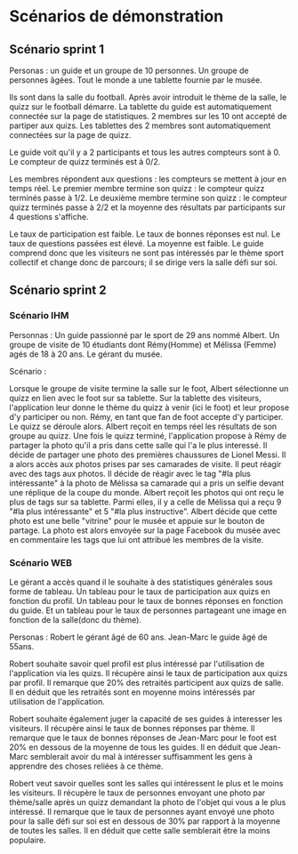 # Scénarios de démonstration

## Scénario sprint 1 

Personas : un guide et un groupe de 10 personnes. Un groupe de personnes âgées.
Tout le monde a une tablette fournie par le musée.

Ils sont dans la salle du football. Après avoir introduit le thème de la salle,
 le quizz sur le football démarre.
La tablette du guide est automatiquement connectée sur la page de statistiques.
2 membres sur les 10 ont accepté de partiper aux quizs.
Les tablettes des 2 membres sont automatiquement connectées sur la page de quizz.

Le guide voit qu'il y a 2 participants et tous les autres compteurs sont à 0.
Le compteur de quizz terminés est à 0/2.

Les membres répondent aux questions : les compteurs se mettent à jour en temps réel.
Le premier membre termine son quizz : le compteur quizz terminés passe à 1/2.
Le deuxième membre termine son quizz : le compteur quizz terminés passe à 2/2
et la moyenne des résultats par participants sur 4 questions s'affiche.

Le taux de participation est faible.
Le taux de bonnes réponses est nul. Le taux de questions passées est élevé.
La moyenne est faible. 
Le guide comprend donc que les visiteurs ne sont pas intéressés par le thème sport collectif et change donc de parcours; il se dirige vers la salle défi sur soi.

## Scénario sprint 2

### Scénario IHM 

Personnas :
Un guide passionné par le sport de 29 ans nommé Albert.
Un groupe de visite de 10 étudiants dont Rémy(Homme) et Mélissa (Femme) agés de 18 à 20 ans.
Le gérant du musée.

Scénario :

Lorsque le groupe de visite termine la salle sur le foot, Albert sélectionne un quizz en lien avec le foot sur sa tablette.
Sur la tablette des visiteurs, l'application leur donne le thème du quizz à venir (ici le foot) et leur propose d'y participer ou non.
Rémy, en tant que fan de foot accepte d'y participer.
Le quizz se déroule alors. Albert reçoit en temps réel les résultats de son groupe au quizz.
Une fois le quizz terminé, l'application propose à Rémy de partager la photo qu'il a pris dans cette salle qui l'a le plus interessé.
Il décide de partager une photo des premières chaussures de Lionel Messi. Il a alors accès aux photos prises par ses camarades de 
visite. Il peut réagir avec des tags aux photos. Il décide de réagir avec le tag "#la plus intéressante" à la photo de Mélissa sa 
camarade qui a pris un selfie devant une réplique de la coupe du monde.
Albert reçoit les photos qui ont reçu le plus de tags sur sa tablette. Parmi elles, il y a celle de Mélissa qui a reçu 
9 "#la plus intéressante" et 5 "#la plus instructive". Albert décide que cette photo est une belle "vitrine" pour le musée et 
appuie sur le bouton de partage. La photo est alors envoyée sur la page Facebook du musée avec en commentaire les tags que lui 
ont attribué les membres de la visite.

### Scénario WEB

Le gérant a accès quand il le souhaite à des statistiques générales sous forme de tableau.
Un tableau pour le taux de participation aux quizs en fonction du profil. 
Un tableau pour le taux de bonnes réponses en fonction du guide.
Et un tableau pour le taux de personnes partageant une image en fonction de la salle(donc du thème).

Personas : 
Robert le gérant âgé de 60 ans.
Jean-Marc le guide âgé de 55ans.  

Robert souhaite savoir quel profil est plus intéressé par l'utilisation de l'application via les quizs. 
Il récupère ainsi le taux de participation aux quizs par profil.
Il remarque que 20% des retraités participent aux quizs de salle. Il en déduit que les retraités sont en moyenne moins intéressés par utilisation de l'application. 

Robert souhaite également juger la capacité de ses guides à interesser les visiteurs.
Il récupère ainsi le taux de bonnes réponses par thème. Il remarque que le taux de bonnes réponses de Jean-Marc pour le foot est 20% en dessous de la moyenne de tous les guides.
Il en déduit que Jean-Marc semblerait avoir du mal à intéresser suffisamment les gens à apprendre des choses reliées à ce thème.

Robert veut savoir quelles sont les salles qui intéressent le plus et le moins les visiteurs.
Il récupère le taux de personnes envoyant une photo par thème/salle après un quizz demandant la photo de l'objet qui vous a le plus intéressé.
Il remarque que le taux de personnes ayant envoyé une photo pour la salle défi sur soi est en dessous de 30% par rapport à la moyenne de toutes les salles. Il en déduit que cette salle semblerait être la moins populaire.




